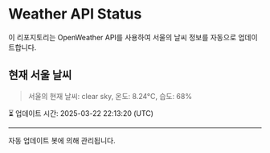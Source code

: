 
# Weather API Status

이 리포지토리는 OpenWeather API를 사용하여 서울의 날씨 정보를 자동으로 업데이트합니다.

## 현재 서울 날씨
> 서울의 현재 날씨: clear sky, 온도: 8.24°C, 습도: 68%

⏳ 업데이트 시간: 2025-03-22 22:13:20 (UTC)

---
자동 업데이트 봇에 의해 관리됩니다.
